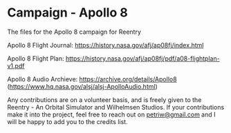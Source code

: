 # Campaign - Apollo 8
The files for the Apollo 8 campaign for Reentry

Apollo 8 Flight Journal:
https://history.nasa.gov/afj/ap08fj/index.html

Apollo 8 Flight Plan:
https://history.nasa.gov/afj/ap08fj/pdf/a08-flightplan-v1.pdf

Apollo 8 Audio Archieve:
https://archive.org/details/Apollo8
(https://www.hq.nasa.gov/alsj/alsj-ApolloAudio.html)


Any contributions are on a volunteer basis, and is freely given to the Reentry - An Orbital Simulator and Wilhelmsen Studios. If your contributions make it into the project, feel free to reach out on petriw@gmail.com and I will be happy to add you to the credits list.
